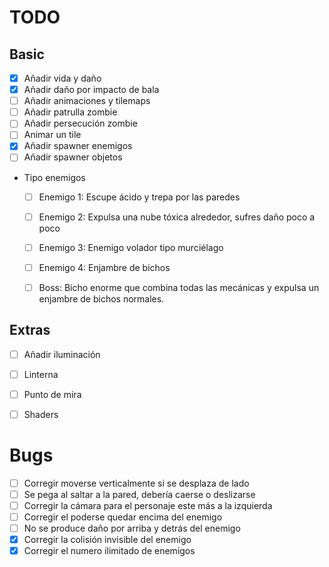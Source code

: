 # TODO


## Basic
- [x] Añadir vida y daño
- [x] Añadir daño por impacto de bala
- [ ] Añadir animaciones y tilemaps
- [ ] Añadir patrulla zombie
- [ ] Añadir persecución zombie
- [ ] Animar un tile
- [x] Añadir spawner enemigos
- [ ] Añadir spawner objetos
  
- Tipo enemigos
  - [ ] Enemigo 1: Escupe ácido y trepa por las paredes
  - [ ] Enemigo 2: Expulsa una nube tóxica alrededor, sufres daño poco a poco
  - [ ] Enemigo 3: Enemigo volador tipo murciélago
  - [ ] Enemigo 4: Enjambre de bichos
  - [ ] Boss: Bicho enorme que combina todas las mecánicas y expulsa un enjambre de bichos normales. 


## Extras
- [ ] Añadir iluminación
- [ ] Linterna
- [ ] Punto de mira
- [ ] Shaders


# Bugs
- [ ] Corregir moverse verticalmente si se desplaza de lado
- [ ] Se pega al saltar a la pared, debería caerse o deslizarse
- [ ] Corregir la cámara para el personaje este más a la izquierda
- [ ] Corregir el poderse quedar encima del enemigo
- [ ] No se produce daño por arriba y detrás del enemigo
- [X] Corregir la colisión invisible del enemigo
- [x] Corregir el numero ilimitado de enemigos